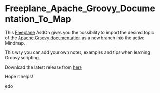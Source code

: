 # Freeplane_Apache_Groovy_Documentation_To_Map
 This [Freeplane](https://www.freeplane.org/) AddOn gives you the possibility to import the desired topic of the [Apache Groovy documentation](https://groovy-lang.org/documentation.html) as a new branch into the active Mindmap.

This way you can add your own notes, examples and tips when learning Groovy scripting.

Download the latest release from [here](https://github.com/EdoFro/Freeplane_Apache_Groovy_Documentation_To_Map/releases/latest)

Hope it helps!

edo
